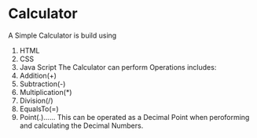 # Calculator
A Simple Calculator is build using
  1. HTML
  2. CSS
  3. Java Script
The Calculator can perform Operations includes:
  1. Addition(+)
  2. Subtraction(-)
  3. Multiplication(*)
  4. Division(/)
  5. EqualsTo(=)
  6. Point(.)...... This can be operated as a Decimal Point when peroforming and calculating the Decimal Numbers.
